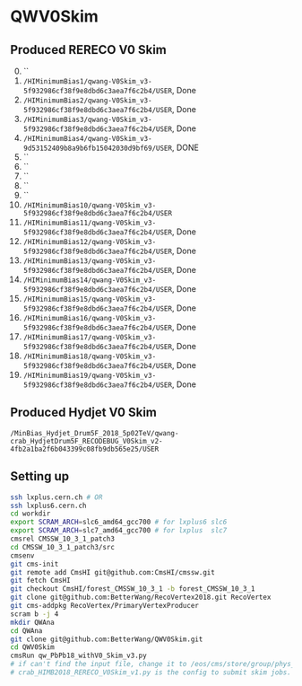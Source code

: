 # QWV0Skim

## Produced RERECO V0 Skim

0) ``
1) `/HIMinimumBias1/qwang-V0Skim_v3-5f932986cf38f9e8dbd6c3aea7f6c2b4/USER`, Done
2) `/HIMinimumBias2/qwang-V0Skim_v3-5f932986cf38f9e8dbd6c3aea7f6c2b4/USER`, Done
3) `/HIMinimumBias3/qwang-V0Skim_v3-5f932986cf38f9e8dbd6c3aea7f6c2b4/USER`, Done
4) `/HIMinimumBias4/qwang-V0Skim_v3-9d53152409b8a9b6fb15042030d9bf69/USER`, DONE
5) ``
6) ``
7) ``
8) ``
9) ``
10) `/HIMinimumBias10/qwang-V0Skim_v3-5f932986cf38f9e8dbd6c3aea7f6c2b4/USER`
11) `/HIMinimumBias11/qwang-V0Skim_v3-5f932986cf38f9e8dbd6c3aea7f6c2b4/USER`, Done
12) `/HIMinimumBias12/qwang-V0Skim_v3-5f932986cf38f9e8dbd6c3aea7f6c2b4/USER`, Done
13) `/HIMinimumBias13/qwang-V0Skim_v3-5f932986cf38f9e8dbd6c3aea7f6c2b4/USER`, Done
14) `/HIMinimumBias14/qwang-V0Skim_v3-5f932986cf38f9e8dbd6c3aea7f6c2b4/USER`, Done
15) `/HIMinimumBias15/qwang-V0Skim_v3-5f932986cf38f9e8dbd6c3aea7f6c2b4/USER`, Done
16) `/HIMinimumBias16/qwang-V0Skim_v3-5f932986cf38f9e8dbd6c3aea7f6c2b4/USER`, Done
17) `/HIMinimumBias17/qwang-V0Skim_v3-5f932986cf38f9e8dbd6c3aea7f6c2b4/USER`, Done
18) `/HIMinimumBias18/qwang-V0Skim_v3-5f932986cf38f9e8dbd6c3aea7f6c2b4/USER`, Done
19) `/HIMinimumBias19/qwang-V0Skim_v3-5f932986cf38f9e8dbd6c3aea7f6c2b4/USER`, Done

## Produced Hydjet V0 Skim
`/MinBias_Hydjet_Drum5F_2018_5p02TeV/qwang-crab_HydjetDrum5F_RECODEBUG_V0Skim_v2-4fb2a1ba2f6b043399c08fb9db565e25/USER`

## Setting up


```bash
ssh lxplus.cern.ch # OR
ssh lxplus6.cern.ch
cd workdir
export SCRAM_ARCH=slc6_amd64_gcc700 # for lxplus6 slc6
export SCRAM_ARCH=slc7_amd64_gcc700 # for lxplus  slc7
cmsrel CMSSW_10_3_1_patch3
cd CMSSW_10_3_1_patch3/src
cmsenv
git cms-init
git remote add CmsHI git@github.com:CmsHI/cmssw.git
git fetch CmsHI
git checkout CmsHI/forest_CMSSW_10_3_1 -b forest_CMSSW_10_3_1
git clone git@github.com:BetterWang/RecoVertex2018.git RecoVertex
git cms-addpkg RecoVertex/PrimaryVertexProducer
scram b -j 4
mkdir QWAna
cd QWAna
git clone git@github.com:BetterWang/QWV0Skim.git
cd QWV0Skim
cmsRun qw_PbPb18_withV0_Skim_v3.py
# if can't find the input file, change it to /eos/cms/store/group/phys_heavyions/qwang/data/FEE2C037-D0FB-B94A-BC4D-00E99FE4647D.root
# crab_HIMB2018_RERECO_V0Skim_v1.py is the config to submit skim jobs.
```
